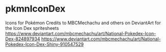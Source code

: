 # pkmnIconDex
Icons for Pokémon
Credits to MBCMechachu and others on DeviantArt for the Icon Dex spritesheets
https://www.deviantart.com/mbcmechachu/art/National-Pokedex-Icon-Dex-824897934
https://www.deviantart.com/mbcmechachu/art/National-Pokedex-Icon-Dex-Shiny-910547529
